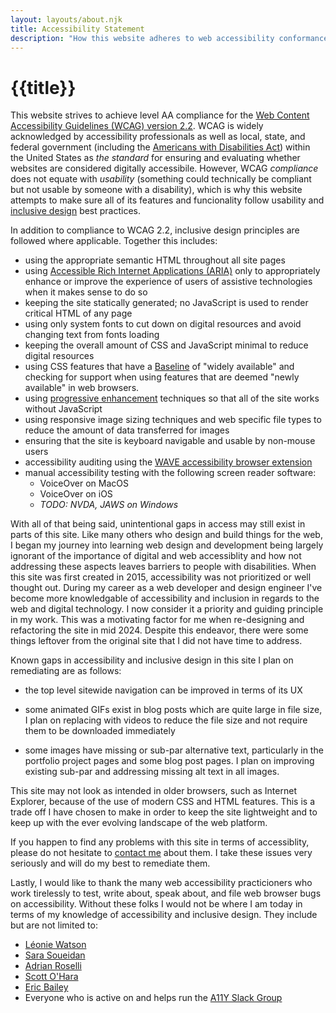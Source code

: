 ```yaml
---
layout: layouts/about.njk
title: Accessibility Statement
description: "How this website adheres to web accessibility conformance and inclusive design best practices."
---
```


# {{title}}

This website strives to achieve level AA compliance for the [Web Content Accessibility Guidelines (WCAG) version 2.2](https://www.w3.org/TR/WCAG22/). WCAG is widely acknowledged by accessibility professionals as well as local, state, and federal government (including the [Americans with Disabilities Act](https://www.ada.gov/resources/small-entity-compliance-guide/)) within the United States as _the standard_ for ensuring and evaluating whether websites are considered digitally accessibile. However, WCAG _compliance_ does not equate with _usability_ (something could technically be compliant but not usable by someone with a disability), which is why this website attempts to make sure all of its features and funcionality follow usability and [inclusive design](https://en.wikipedia.org/wiki/Inclusive_design) best practices.

In addition to compliance to WCAG 2.2, inclusive design principles are followed where applicable. Together this includes:

- using the appropriate semantic HTML throughout all site pages
- using [Accessible Rich Internet Applications (ARIA)](https://www.w3.org/WAI/standards-guidelines/aria/) only to appropriately enhance or improve the experience of users of assistive technologies when it makes sense to do so
- keeping the site statically generated; no JavaScript is used to render critical HTML of any page
- using only system fonts to cut down on digital resources and avoid changing text from fonts loading
- keeping the overall amount of CSS and JavaScript minimal to reduce digital resources
- using CSS features that have a [Baseline](https://web.dev/baseline/) of "widely available" and checking for support when using features that are deemed "newly available" in web browsers.
- using [progressive enhancement](https://developer.mozilla.org/en-US/docs/Glossary/Progressive_Enhancement) techniques so that all of the site works without JavaScript
- using responsive image sizing techniques and web specific file types to reduce the amount of data transferred for images
- ensuring that the site is keyboard navigable and usable by non-mouse users
- accessibility auditing using the [WAVE accessibility browser extension](https://wave.webaim.org/)
- manual accessibility testing with the following screen reader software:
  - VoiceOver on MacOS
  - VoiceOver on iOS
  - *TODO: NVDA, JAWS on Windows*

With all of that being said, unintentional gaps in access may still exist in parts of this site. Like many others who design and build things for the web, I began my journey into learning web design and development being largely ignorant of the importance of digital and web accessiblity and how not addressing these aspects leaves barriers to people with disabilities. When this site was first created in 2015, accessibility was not prioritized or well thought out. During my career as a web developer and design engineer I've become more knowledgable of accessibility and inclusion in regards to the web and digital technology. I now consider it a priority and guiding principle in my work. This was a motivating factor for me when re-designing and refactoring the site in mid 2024. Despite this endeavor, there were some things leftover from the original site that I did not have time to address.

Known gaps in accessibility and inclusive design in this site I plan on remediating are as follows:

- the top level sitewide navigation can be improved in terms of its UX

- some animated GIFs exist in blog posts which are quite large in file size, I plan on replacing with videos to reduce the file size and not require them to be downloaded immediately

- some images have missing or sub-par alternative text, particularly in the portfolio project pages and some blog post pages. I plan on improving existing sub-par and addressing missing alt text in all images.

This site may not look as intended in older browsers, such as Internet Explorer, because of the use of modern CSS and HTML features. This is a trade off I have chosen to make in order to keep the site lightweight and to keep up with the ever evolving landscape of the web platform.

If you happen to find any problems with this site in terms of accessiblity, please do not hesitate to [contact me](/contact/) about them. I take these issues very seriously and will do my best to remediate them.

Lastly, I would like to thank the many web accessibility practicioners who work tirelessly to test, write about, speak about, and file web browser bugs on accessibility. Without these folks I would not be where I am today in terms of my knowledge of accessibility and inclusive design. They include but are not limited to:

- [Léonie Watson](https://tink.uk/about-leonie/)
- [Sara Soueidan](https://www.sarasoueidan.com/)
- [Adrian Roselli](https://adrianroselli.com/)
- [Scott O'Hara](https://www.scottohara.me/)
- [Eric Bailey](https://ericwbailey.design/)
- Everyone who is active on and helps run the [A11Y Slack Group](https://web-a11y.slack.com/)

